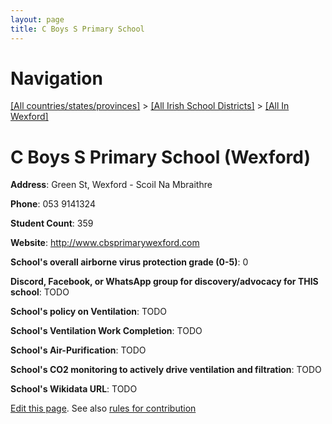 ```yaml
---
layout: page
title: C Boys S Primary School
---
```

# Navigation

[[All countries/states/provinces]](../../..) > [[All Irish School Districts]](../..) > [[All In Wexford]](..)

# C Boys S Primary School (Wexford)

**Address**: Green St, Wexford - Scoil Na Mbraithre

**Phone**: 053 9141324

**Student Count**: 359

**Website**: <http://www.cbsprimarywexford.com>

**School's overall airborne virus protection grade (0-5)**: 0

**Discord, Facebook, or WhatsApp group for discovery/advocacy for THIS school**: TODO

**School's policy on Ventilation**: TODO

**School's Ventilation Work Completion**: TODO

**School's Air-Purification**: TODO

**School's CO2 monitoring to actively drive ventilation and filtration**: TODO

**School's Wikidata URL**: TODO


[Edit this page](https://github.com/ventilate-schools/Ireland/edit/main/./Wexford/C_Boys_S_Primary_School.md). See also [rules for contribution](../../../contribution-rules/)
